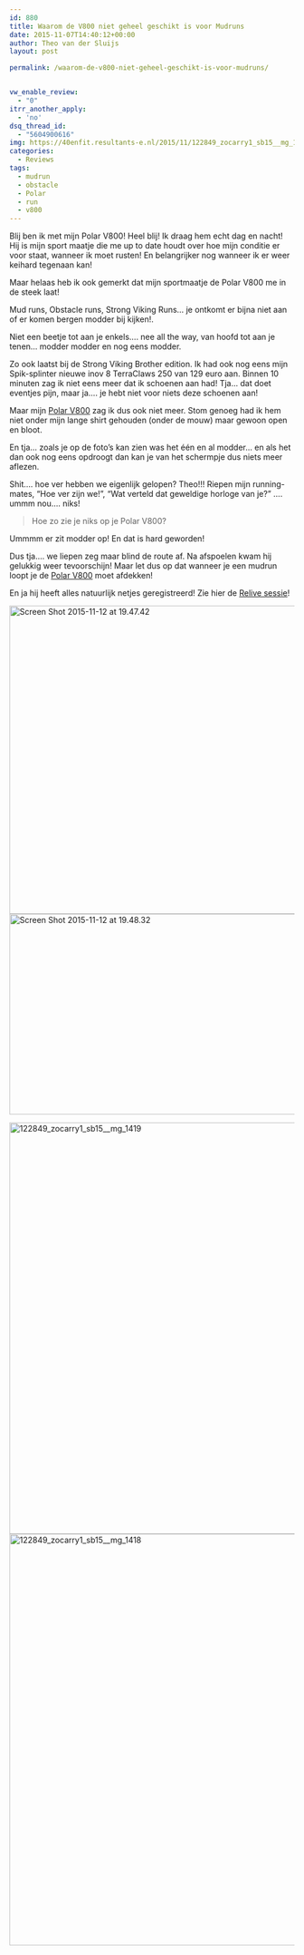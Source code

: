 ```yaml
---
id: 880
title: Waarom de V800 niet geheel geschikt is voor Mudruns
date: 2015-11-07T14:40:12+00:00
author: Theo van der Sluijs
layout: post

permalink: /waarom-de-v800-niet-geheel-geschikt-is-voor-mudruns/


vw_enable_review:
  - "0"
itrr_another_apply:
  - 'no'
dsq_thread_id:
  - "5604900616"
img: https://40enfit.resultants-e.nl/2015/11/122849_zocarry1_sb15__mg_1419.jpg
categories:
  - Reviews
tags:
  - mudrun
  - obstacle
  - Polar
  - run
  - v800
---
```

Blij ben ik met mijn Polar V800! Heel blij! Ik draag hem echt dag en nacht! Hij is mijn sport maatje die me up to date houdt over hoe mijn conditie er voor staat, wanneer ik moet rusten! En belangrijker nog wanneer ik er weer keihard tegenaan kan!

Maar helaas heb ik ook gemerkt dat mijn sportmaatje de Polar V800 me in de steek laat!<!--more-->

Mud runs, Obstacle runs, Strong Viking Runs&#8230; je ontkomt er bijna niet aan of er komen bergen modder bij kijken!.

Niet een beetje tot aan je enkels&#8230;. nee all the way, van hoofd tot aan je tenen&#8230; modder modder en nog eens modder.

Zo ook laatst bij de Strong Viking Brother edition. Ik had ook nog eens mijn Spik-splinter nieuwe inov 8 TerraClaws 250 van 129 euro aan. Binnen 10 minuten zag ik niet eens meer dat ik schoenen aan had! Tja&#8230; dat doet eventjes pijn, maar ja&#8230;. je hebt niet voor niets deze schoenen aan!

Maar mijn <a href="http://www.athleteshop.nl/ext/?tt=18163_12_221406_&r=https%3A%2F%2Fwww.athleteshop.nl%2Fpolar-v800-gps-sporthorloge-zonder-hartslagsensor-zwart" target="_blank">Polar V800</a> zag ik dus ook niet meer. Stom genoeg had ik hem niet onder mijn lange shirt gehouden (onder de mouw) maar gewoon open en bloot.

En tja&#8230; zoals je op de foto&#8217;s kan zien was het één en al modder&#8230; en als het dan ook nog eens opdroogt dan kan je van het schermpje dus niets meer aflezen.

Shit&#8230;. hoe ver hebben we eigenlijk gelopen? Theo!!! Riepen mijn running-mates, &#8220;Hoe ver zijn we!&#8221;, &#8220;Wat verteld dat geweldige horloge van je?&#8221; &#8230;. ummm nou&#8230;. niks!

> Hoe zo zie je niks op je Polar V800?

Ummmm er zit modder op! En dat is hard geworden!

Dus tja&#8230;. we liepen zeg maar blind de route af. Na afspoelen kwam hij gelukkig weer tevoorschijn! Maar let dus op dat wanneer je een mudrun loopt je de <a href="http://www.athleteshop.nl/ext/?tt=18163_12_221406_&r=https%3A%2F%2Fwww.athleteshop.nl%2Fpolar-v800-gps-sporthorloge-zonder-hartslagsensor-zwart" target="_blank">Polar V800</a> moet afdekken!

En ja hij heeft alles natuurlijk netjes geregistreerd! Zie hier de <a href="https://flow.polar.com/training/relive/266936268?fb_action_ids=10206627417456826&fb_action_types=polar-flow%3Arecord" target="_blank">Relive sessie</a>!

[<img class="aligncenter size-large wp-image-947" src="https://40enfit.resultants-e.nl/2015/11/Screen-Shot-2015-11-12-at-19.47.42-1024x544.png" alt="Screen Shot 2015-11-12 at 19.47.42" width="1024" height="544" srcset="https://40enfit.resultants-e.nl/2015/11/Screen-Shot-2015-11-12-at-19.47.42-1024x544.png 1024w, https://40enfit.resultants-e.nl/2015/11/Screen-Shot-2015-11-12-at-19.47.42-300x159.png 300w, https://40enfit.resultants-e.nl/2015/11/Screen-Shot-2015-11-12-at-19.47.42.png 1200w" sizes="(max-width: 1024px) 100vw, 1024px" />](https://40enfit.resultants-e.nl/2015/11/Screen-Shot-2015-11-12-at-19.47.42.png) [<img class="aligncenter size-large wp-image-948" src="https://40enfit.resultants-e.nl/2015/11/Screen-Shot-2015-11-12-at-19.48.32-1024x354.png" alt="Screen Shot 2015-11-12 at 19.48.32" width="1024" height="354" srcset="https://40enfit.resultants-e.nl/2015/11/Screen-Shot-2015-11-12-at-19.48.32-1024x354.png 1024w, https://40enfit.resultants-e.nl/2015/11/Screen-Shot-2015-11-12-at-19.48.32-300x104.png 300w, https://40enfit.resultants-e.nl/2015/11/Screen-Shot-2015-11-12-at-19.48.32.png 1200w" sizes="(max-width: 1024px) 100vw, 1024px" />](https://40enfit.resultants-e.nl/2015/11/Screen-Shot-2015-11-12-at-19.48.32.png)

 <img class="aligncenter size-large wp-image-882" src="https://40enfit.resultants-e.nl/2015/11/122849_zocarry1_sb15__mg_1419-1024x726.jpg" alt="122849_zocarry1_sb15__mg_1419" width="1024" height="726" srcset="https://40enfit.resultants-e.nl/2015/11/122849_zocarry1_sb15__mg_1419-1024x726.jpg 1024w, https://40enfit.resultants-e.nl/2015/11/122849_zocarry1_sb15__mg_1419-300x213.jpg 300w, https://40enfit.resultants-e.nl/2015/11/122849_zocarry1_sb15__mg_1419.jpg 1200w" sizes="(max-width: 1024px) 100vw, 1024px" /><img class="aligncenter size-large wp-image-881" src="https://40enfit.resultants-e.nl/2015/11/122849_zocarry1_sb15__mg_1418-1024x726.jpg" alt="122849_zocarry1_sb15__mg_1418" width="1024" height="726" srcset="https://40enfit.resultants-e.nl/2015/11/122849_zocarry1_sb15__mg_1418-1024x726.jpg 1024w, https://40enfit.resultants-e.nl/2015/11/122849_zocarry1_sb15__mg_1418-300x213.jpg 300w, https://40enfit.resultants-e.nl/2015/11/122849_zocarry1_sb15__mg_1418.jpg 1200w" sizes="(max-width: 1024px) 100vw, 1024px" />

&nbsp;